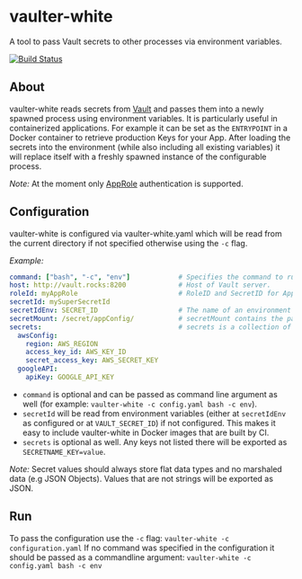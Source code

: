 # vaulter-white
A tool to pass Vault secrets to other processes via environment variables.

[![Build Status](https://travis-ci.org/cosmonawt/vaulter-white.svg?branch=master)](https://travis-ci.org/cosmonawt/vaulter-white)

## About
vaulter-white reads secrets from [Vault](https://vaultproject.io) and passes them into a newly spawned process using environment variables.
It is particularly useful in containerized applications. For example it can be set as the `ENTRYPOINT` in a Docker container to retrieve production Keys for your App.
After loading the secrets into the environment (while also including all existing variables) it will replace itself with a freshly spawned instance of the configurable process.

_Note:_ At the moment only [AppRole](https://www.vaultproject.io/docs/auth/approle.html) authentication is supported.

## Configuration
vaulter-white is configured via vaulter-white.yaml which will be read from the current directory if not specified otherwise using the `-c` flag.

_Example:_
```yaml
command: ["bash", "-c", "env"]            # Specifies the command to run after loading the secrets.
host: http://vault.rocks:8200             # Host of Vault server.
roleId: myAppRole                         # RoleID and SecretID for AppRole Authentication in Vault.
secretId: mySuperSecretId
secretIdEnv: SECRET_ID                    # The name of an environment variable storing the secretId, if not specified above.
secretMount: /secret/appConfig/           # secretMount contains the path to the secret backend holding your keys in Vault.
secrets:                                  # secrets is a collection of environment variable name overrides for each key.
  awsConfig:
    region: AWS_REGION
    access_key_id: AWS_KEY_ID
    secret_access_key: AWS_SECRET_KEY
  googleAPI:
    apiKey: GOOGLE_API_KEY

```

- `command` is optional and can be passed as command line argument as well (for example: `vaulter-white -c config.yaml bash -c env`).
- `secretId` will be read from environment variables (either at `secretIdEnv` as configured or at `VAULT_SECRET_ID`) if not configured. This makes it easy to include vaulter-white in Docker images that are built by CI.
- `secrets` is optional as well. Any keys not listed there will be exported as `SECRETNAME_KEY=value`.

_Note:_ Secret values should always store flat data types and no marshaled data (e.g JSON Objects). Values that are not strings will be exported as JSON.

## Run

To pass the configuration use the `-c` flag: `vaulter-white -c configuration.yaml`
If no command was specified in the configuration it should be passed as a commandline argument: `vaulter-white -c config.yaml bash -c env`
